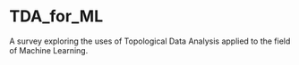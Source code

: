 # TDA_for_ML
A survey exploring the uses of Topological Data Analysis applied to the field of Machine Learning.
